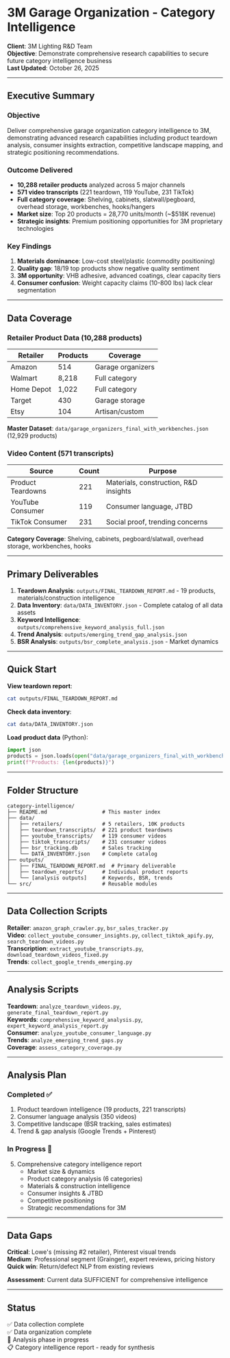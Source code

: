# 3M Garage Organization - Category Intelligence

**Client**: 3M Lighting R&D Team  
**Objective**: Demonstrate comprehensive research capabilities to secure future category intelligence business  
**Last Updated**: October 26, 2025

---

## Executive Summary

### Objective
Deliver comprehensive garage organization category intelligence to 3M, demonstrating advanced research capabilities including product teardown analysis, consumer insights extraction, competitive landscape mapping, and strategic positioning recommendations.

### Outcome Delivered
- **10,288 retailer products** analyzed across 5 major channels
- **571 video transcripts** (221 teardown, 119 YouTube, 231 TikTok)
- **Full category coverage**: Shelving, cabinets, slatwall/pegboard, overhead storage, workbenches, hooks/hangers
- **Market size**: Top 20 products = 28,770 units/month (~$518K revenue)
- **Strategic insights**: Premium positioning opportunities for 3M proprietary technologies

### Key Findings
1. **Materials dominance**: Low-cost steel/plastic (commodity positioning)
2. **Quality gap**: 18/19 top products show negative quality sentiment
3. **3M opportunity**: VHB adhesive, advanced coatings, clear capacity tiers
4. **Consumer confusion**: Weight capacity claims (10-800 lbs) lack clear segmentation

---

## Data Coverage

### Retailer Product Data (10,288 products)
| Retailer   | Products | Coverage |
|------------|----------|----------|
| Amazon     | 514      | Garage organizers |
| Walmart    | 8,218    | Full category |
| Home Depot | 1,022    | Full category |
| Target     | 430      | Garage storage |
| Etsy       | 104      | Artisan/custom |

**Master Dataset**: `data/garage_organizers_final_with_workbenches.json` (12,929 products)

### Video Content (571 transcripts)
| Source | Count | Purpose |
|--------|-------|---------|
| Product Teardowns | 221 | Materials, construction, R&D insights |
| YouTube Consumer | 119 | Consumer language, JTBD |
| TikTok Consumer | 231 | Social proof, trending concerns |

**Category Coverage**: Shelving, cabinets, pegboard/slatwall, overhead storage, workbenches, hooks

---

## Primary Deliverables

1. **Teardown Analysis**: `outputs/FINAL_TEARDOWN_REPORT.md` - 19 products, materials/construction intelligence
2. **Data Inventory**: `data/DATA_INVENTORY.json` - Complete catalog of all data assets
3. **Keyword Intelligence**: `outputs/comprehensive_keyword_analysis_full.json`
4. **Trend Analysis**: `outputs/emerging_trend_gap_analysis.json`
5. **BSR Analysis**: `outputs/bsr_complete_analysis.json` - Market dynamics

---

## Quick Start

**View teardown report**:
```bash
cat outputs/FINAL_TEARDOWN_REPORT.md
```

**Check data inventory**:
```bash
cat data/DATA_INVENTORY.json
```

**Load product data** (Python):
```python
import json
products = json.loads(open("data/garage_organizers_final_with_workbenches.json").read())
print(f"Products: {len(products)}")
```

---

## Folder Structure

```
category-intelligence/
├── README.md                  # This master index
├── data/
│   ├── retailers/             # 5 retailers, 10K products
│   ├── teardown_transcripts/  # 221 product teardowns
│   ├── youtube_transcripts/   # 119 consumer videos
│   ├── tiktok_transcripts/    # 231 consumer videos
│   ├── bsr_tracking.db        # Sales tracking
│   └── DATA_INVENTORY.json    # Complete catalog
├── outputs/
│   ├── FINAL_TEARDOWN_REPORT.md  # Primary deliverable
│   ├── teardown_reports/      # Individual product reports
│   └── [analysis outputs]     # Keywords, BSR, trends
└── src/                       # Reusable modules
```

---

## Data Collection Scripts

**Retailer**: `amazon_graph_crawler.py`, `bsr_sales_tracker.py`  
**Video**: `collect_youtube_consumer_insights.py`, `collect_tiktok_apify.py`, `search_teardown_videos.py`  
**Transcription**: `extract_youtube_transcripts.py`, `download_teardown_videos_fixed.py`  
**Trends**: `collect_google_trends_emerging.py`

---

## Analysis Scripts

**Teardown**: `analyze_teardown_videos.py`, `generate_final_teardown_report.py`  
**Keywords**: `comprehensive_keyword_analysis.py`, `expert_keyword_analysis_report.py`  
**Consumer**: `analyze_youtube_consumer_language.py`  
**Trends**: `analyze_emerging_trend_gaps.py`  
**Coverage**: `assess_category_coverage.py`

---

## Analysis Plan

### Completed ✅
1. Product teardown intelligence (19 products, 221 transcripts)
2. Consumer language analysis (350 videos)
3. Competitive landscape (BSR tracking, sales estimates)
4. Trend & gap analysis (Google Trends + Pinterest)

### In Progress 🔄
5. Comprehensive category intelligence report
   - Market size & dynamics
   - Product category analysis (6 categories)
   - Materials & construction intelligence
   - Consumer insights & JTBD
   - Competitive positioning
   - Strategic recommendations for 3M

---

## Data Gaps

**Critical**: Lowe's (missing #2 retailer), Pinterest visual trends  
**Medium**: Professional segment (Grainger), expert reviews, pricing history  
**Quick win**: Return/defect NLP from existing reviews

**Assessment**: Current data SUFFICIENT for comprehensive intelligence

---

## Status
✅ Data collection complete  
✅ Data organization complete  
🔄 Analysis phase in progress  
📋 Category intelligence report - ready for synthesis
